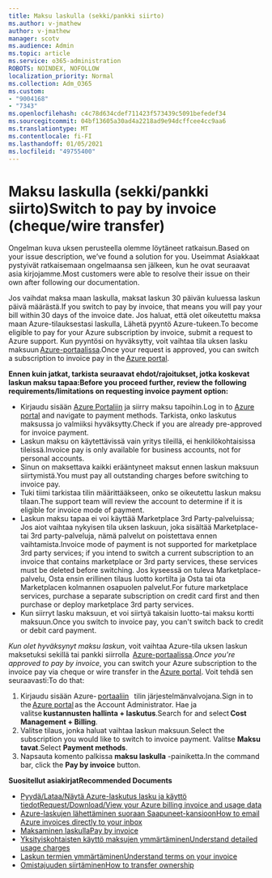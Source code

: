 ```yaml
---
title: Maksu laskulla (sekki/pankki siirto)
ms.author: v-jmathew
author: v-jmathew
manager: scotv
ms.audience: Admin
ms.topic: article
ms.service: o365-administration
ROBOTS: NOINDEX, NOFOLLOW
localization_priority: Normal
ms.collection: Adm_O365
ms.custom:
- "9004168"
- "7343"
ms.openlocfilehash: c4c78d634cdef711423f573439c5091befedef34
ms.sourcegitcommit: 04bf13605a30ad4a2218ad9e94dcffcee4cc9aa6
ms.translationtype: MT
ms.contentlocale: fi-FI
ms.lasthandoff: 01/05/2021
ms.locfileid: "49755400"
---
```

# <a name="switch-to-pay-by-invoice-chequewire-transfer"></a><span data-ttu-id="d30c0-102">Maksu laskulla (sekki/pankki siirto)</span><span class="sxs-lookup"><span data-stu-id="d30c0-102">Switch to pay by invoice (cheque/wire transfer)</span></span>

<span data-ttu-id="d30c0-103">Ongelman kuva uksen perusteella olemme löytäneet ratkaisun.</span><span class="sxs-lookup"><span data-stu-id="d30c0-103">Based on your issue description, we’ve found a solution for you.</span></span> <span data-ttu-id="d30c0-104">Useimmat Asiakkaat pystyivät ratkaisemaan ongelmaansa sen jälkeen, kun he ovat seuraavat asia kirjojamme.</span><span class="sxs-lookup"><span data-stu-id="d30c0-104">Most customers were able to resolve their issue on their own after following our documentation.</span></span>

<span data-ttu-id="d30c0-105">Jos vaihdat maksa maan laskulla, maksat laskun 30 päivän kuluessa laskun päivä määrästä.</span><span class="sxs-lookup"><span data-stu-id="d30c0-105">If you switch to pay by invoice, that means you will pay your bill within 30 days of the invoice date.</span></span> <span data-ttu-id="d30c0-106">Jos haluat, että olet oikeutettu maksa maan Azure-tilauksestasi laskulla, Lähetä pyyntö Azure-tukeen.</span><span class="sxs-lookup"><span data-stu-id="d30c0-106">To become eligible to pay for your Azure subscription by invoice, submit a request to Azure support.</span></span> <span data-ttu-id="d30c0-107">Kun pyyntösi on hyväksytty, voit vaihtaa tila uksen lasku maksuun [Azure-portaalissa](https://portal.azure.com/).</span><span class="sxs-lookup"><span data-stu-id="d30c0-107">Once your request is approved, you can switch a subscription to invoice pay in the [Azure portal](https://portal.azure.com/).</span></span>

<span data-ttu-id="d30c0-108">**Ennen kuin jatkat, tarkista seuraavat ehdot/rajoitukset, jotka koskevat laskun maksu tapaa:**</span><span class="sxs-lookup"><span data-stu-id="d30c0-108">**Before you proceed further, review the following requirements/limitations on requesting invoice payment option:**</span></span>

- <span data-ttu-id="d30c0-109">Kirjaudu sisään [Azure Portaliin](https://portal.azure.com/) ja siirry maksu tapoihin.</span><span class="sxs-lookup"><span data-stu-id="d30c0-109">Log in to [Azure portal](https://portal.azure.com/) and navigate to payment methods.</span></span> <span data-ttu-id="d30c0-110">Tarkista, onko laskutus maksussa jo valmiiksi hyväksytty.</span><span class="sxs-lookup"><span data-stu-id="d30c0-110">Check if you are already pre-approved for invoice payment.</span></span>
- <span data-ttu-id="d30c0-111">Laskun maksu on käytettävissä vain yritys tileillä, ei henkilökohtaisissa tileissä.</span><span class="sxs-lookup"><span data-stu-id="d30c0-111">Invoice pay is only available for business accounts, not for personal accounts.</span></span>
- <span data-ttu-id="d30c0-112">Sinun on maksettava kaikki erääntyneet maksut ennen laskun maksuun siirtymistä.</span><span class="sxs-lookup"><span data-stu-id="d30c0-112">You must pay all outstanding charges before switching to invoice pay.</span></span>
- <span data-ttu-id="d30c0-113">Tuki tiimi tarkistaa tilin määrittääkseen, onko se oikeutettu laskun maksu tilaan.</span><span class="sxs-lookup"><span data-stu-id="d30c0-113">The support team will review the account to determine if it is eligible for invoice mode of payment.</span></span>
- <span data-ttu-id="d30c0-114">Laskun maksu tapaa ei voi käyttää Marketplace 3rd Party-palveluissa; Jos aiot vaihtaa nykyisen tila uksen laskuun, joka sisältää Marketplace-tai 3rd party-palveluja, nämä palvelut on poistettava ennen vaihtamista.</span><span class="sxs-lookup"><span data-stu-id="d30c0-114">Invoice mode of payment is not supported for marketplace 3rd party services; if you intend to switch a current subscription to an invoice that contains marketplace or 3rd party services, these services must be deleted before switching.</span></span> <span data-ttu-id="d30c0-115">Jos kyseessä on tuleva Marketplace-palvelu, Osta ensin erillinen tilaus luotto kortilta ja Osta tai ota Marketplacen kolmannen osapuolen palvelut.</span><span class="sxs-lookup"><span data-stu-id="d30c0-115">For future marketplace services, purchase a separate subscription on credit card first and then purchase or deploy marketplace 3rd party services.</span></span>
- <span data-ttu-id="d30c0-116">Kun siirryt lasku maksuun, et voi siirtyä takaisin luotto-tai maksu kortti maksuun.</span><span class="sxs-lookup"><span data-stu-id="d30c0-116">Once you switch to invoice pay, you can't switch back to credit or debit card payment.</span></span>

<span data-ttu-id="d30c0-117">*Kun olet hyväksynyt maksu laskun*, voit vaihtaa Azure-tila uksen laskun maksetuksi sekillä tai pankki siirrolla  [Azure-portaalissa](https://portal.azure.com/).</span><span class="sxs-lookup"><span data-stu-id="d30c0-117">*Once you're approved to pay by invoice*, you can switch your Azure subscription to the invoice pay via cheque or wire transfer in the [Azure portal](https://portal.azure.com/).</span></span>
<span data-ttu-id="d30c0-118">Voit tehdä sen seuraavasti:</span><span class="sxs-lookup"><span data-stu-id="d30c0-118">To do that:</span></span>

1. <span data-ttu-id="d30c0-119">Kirjaudu sisään Azure- [portaaliin](https://portal.azure.com/)   tilin järjestelmänvalvojana.</span><span class="sxs-lookup"><span data-stu-id="d30c0-119">Sign in to the [Azure portal](https://portal.azure.com/) as the Account Administrator.</span></span> <span data-ttu-id="d30c0-120">Hae ja valitse **kustannusten hallinta + laskutus**.</span><span class="sxs-lookup"><span data-stu-id="d30c0-120">Search for and select **Cost Management + Billing**.</span></span>
2. <span data-ttu-id="d30c0-121">Valitse tilaus, jonka haluat vaihtaa laskun maksuun.</span><span class="sxs-lookup"><span data-stu-id="d30c0-121">Select the subscription you would like to switch to invoice payment.</span></span> <span data-ttu-id="d30c0-122">Valitse **Maksu tavat**.</span><span class="sxs-lookup"><span data-stu-id="d30c0-122">Select **Payment methods**.</span></span>
3. <span data-ttu-id="d30c0-123">Napsauta komento palkissa **maksu laskulla** -painiketta.</span><span class="sxs-lookup"><span data-stu-id="d30c0-123">In the command bar, click the **Pay by invoice** button.</span></span>

<span data-ttu-id="d30c0-124">**Suositellut asiakirjat**</span><span class="sxs-lookup"><span data-stu-id="d30c0-124">**Recommended Documents**</span></span>

- [<span data-ttu-id="d30c0-125">Pyydä/Lataa/Näytä Azure-laskutus lasku ja käyttö tiedot</span><span class="sxs-lookup"><span data-stu-id="d30c0-125">Request/Download/View your Azure billing invoice and usage data</span></span>](https://docs.microsoft.com/azure/billing/billing-download-azure-invoice-daily-usage-date)
- [<span data-ttu-id="d30c0-126">Azure-laskujen lähettäminen suoraan Saapuneet-kansioon</span><span class="sxs-lookup"><span data-stu-id="d30c0-126">How to email Azure invoices directly to your inbox</span></span>](https://docs.microsoft.com/azure/billing/billing-download-azure-invoice-daily-usage-date)
- [<span data-ttu-id="d30c0-127">Maksaminen laskulla</span><span class="sxs-lookup"><span data-stu-id="d30c0-127">Pay by invoice</span></span>](https://docs.microsoft.com/azure/billing/billing-how-to-pay-by-invoice)
- [<span data-ttu-id="d30c0-128">Yksityiskohtaisten käyttö maksujen ymmärtäminen</span><span class="sxs-lookup"><span data-stu-id="d30c0-128">Understand detailed usage charges</span></span>](https://docs.microsoft.com/azure/billing/billing-understand-your-bill)
- [<span data-ttu-id="d30c0-129">Laskun termien ymmärtäminen</span><span class="sxs-lookup"><span data-stu-id="d30c0-129">Understand terms on your invoice</span></span>](https://docs.microsoft.com/azure/billing/billing-understand-your-invoice)
- [<span data-ttu-id="d30c0-130">Omistajuuden siirtäminen</span><span class="sxs-lookup"><span data-stu-id="d30c0-130">How to transfer ownership</span></span>](https://docs.microsoft.com/azure/billing/billing-subscription-transfer)
